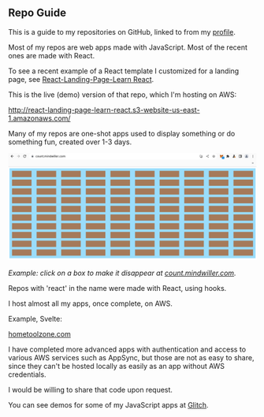 ## Repo Guide

This is a guide to my repositories on GitHub, linked to from my [profile](./README.md). 

Most of my repos are web apps made with JavaScript. Most of the recent ones are made with React. 

To see a recent example of a React template I customized for a landing page, see [React-Landing-Page-Learn React](https://github.com/julianeon/React-Landing-Page-Learn-React).

This is the live (demo) version of that repo, which I'm hosting on AWS:

http://react-landing-page-learn-react.s3-website-us-east-1.amazonaws.com/

Many of my repos are one-shot apps used to display something or do something fun, created over 1-3 days.

![view of clicker app](./click_to_disappear.png)

_Example: click on a box to make it disappear at [count.mindwiller.com](https://count.mindwiller.com)._

Repos with 'react' in the name were made with React, using hooks. 

I host almost all my apps, once complete, on AWS.

Example, Svelte:

[hometoolzone.com](https://www.hometoolzone.com/)

I have completed more advanced apps with authentication and access to various AWS services such as AppSync, but those are not as easy to share, since they can't be hosted locally as easily as an app without AWS credentials. 

I would be willing to share that code upon request.

You can see demos for some of my JavaScript apps at [Glitch](https://glitch.com/@julianeon).


